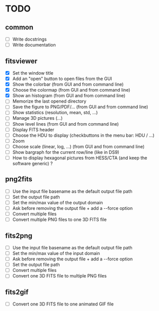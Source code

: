 # TODO

## common

- [ ] Write docstrings
- [ ] Write documentation

## fitsviewer

- [x] Set the window title
- [x] Add an "open" button to open files from the GUI
- [x] Show the colorbar (from GUI and from command line)
- [x] Choose the colormap (from GUI and from command line)
- [x] Show an histogram (from GUI and from command line)
- [ ] Memorize the last opened directory
- [ ] Save the figure to PNG/PDF/... (from GUI and from command line)
- [ ] Show statistics (resolution, mean, std, ...)
- [ ] Manage 3D pictures (...)
- [ ] Show level lines (from GUI and from command line)
- [ ] Display FITS header
- [ ] Choose the HDU to display (checkbuttons in the menu bar: HDU / ...)
- [ ] Zoom
- [ ] Choose scale (linear, log, ...) (from GUI and from command line)
- [ ] Show bargraph for the current row/line (like in DS9)
- [ ] How to display hexagonal pictures from HESS/CTA (and keep the software generic) ?

## png2fits

- [ ] Use the input file basename as the default output file path
- [ ] Set the output file path
- [ ] Set the min/max value of the output domain
- [ ] Ask before removing the output file + add a --force option
- [ ] Convert multiple files
- [ ] Convert multiple PNG files to one 3D FITS file

## fits2png

- [ ] Use the input file basename as the default output file path
- [ ] Set the min/max value of the input domain
- [ ] Ask before removing the output file + add a --force option
- [ ] Set the output file path
- [ ] Convert multiple files
- [ ] Convert one 3D FITS file to multiple PNG files

## fits2gif

- [ ] Convert one 3D FITS file to one animated GIF file
